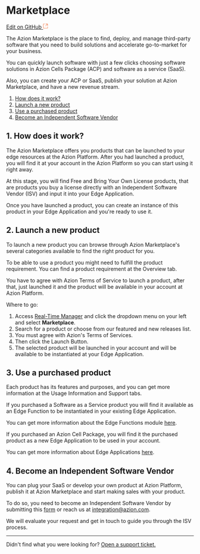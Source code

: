 # Marketplace

[Edit on GitHub <svg width="14" height="14" xmlns="http://www.w3.org/2000/svg"><g fill="none" stroke="#F3652B"><path d="M4.81.71H.672v11.43H12.1V8.001" stroke-width=".8"/><path d="M6.87.786h5.155V5.94M6.31 6.5L12.026.786"/></g></svg>](https://github.com/aziontech/docs_en/edit/master/marketplace/index.md)

The Azion Marketplace is the place to find, deploy, and manage third-party software that you need to build solutions and accelerate go-to-market for your business.

You can quickly launch software with just a few clicks choosing software solutions in Azion Cells Package (ACP) and software as a service (SaaS).

Also, you can create your ACP or SaaS, publish your solution at Azion Marketplace, and have a new revenue stream. 

1. [How does it work?](#1-how-does-it-work)
2. [Launch a new product](#2-launch-a-new-product)
3. [Use a purchased product](#3-use-a-purchased-product)
4. [Become an Independent Software Vendor](#4-become-an-independent-software-vendor)



## 1. How does it work?

The Azion Marketplace offers you products that can be launched to your edge resources at the Azion Platform. After you had launched a product, you will find it at your account in the Azion Platform so you can start using it right away.

At this stage, you will find Free and Bring Your Own License products, that are products you buy a license directly with an Independent Software Vendor (ISV) and input it into your Edge Application. 

Once you have launched a product, you can create an instance of this product in your Edge Application and you're ready to use it.



## 2. Launch a new product

To launch a new product you can browse through Azion Marketplace's several categories available to find the right product for you.

To be able to use a product you might need to fulfill the product requirement. You can find a product requirement at the Overview tab.

You have to agree with Azion Terms of Service to launch a product, after that, just launched it and the product will be available in your account at Azion Platform. 

Where to go:

1. Access [Real-Time Manager](https://manager.azion.com/) and click the dropdown menu on your left and select **Marketplace**.
2. Search for a product or choose from our featured and new releases list.
3. You must agree with Azion's Terms of Services.
4. Then click the Launch Button.
5. The selected product will be launched in your account and will be available to be instantiated at your Edge Application.



## 3. Use a purchased product

Each product has its features and purposes, and you can get more information at the Usage Information and Support tabs.

If you purchased a Software as a Service product you will find it available as an Edge Function to be instantiated in your existing Edge Application. 

You can get more information about the Edge Functions module [here](../edge-functions/index.md).

If you purchased an Azion Cell Package, you will find it the purchased product as a new Edge Application to be used in your account. 

You can get more information about Edge Applications [here](../edge-application/index.md). 



## 4. Become an Independent Software Vendor

You can plug your SaaS or develop your own product at Azion Platform, publish it at Azion Marketplace and start making sales with your product.

To do so, you need to become an Independent Software Vendor by submitting this [form]() or reach us at integration@azion.com.

We will evaluate your request and get in touch to guide you through the ISV process.



---

Didn't find what you were looking for? [Open a support ticket.](https://tickets.azion.com/)